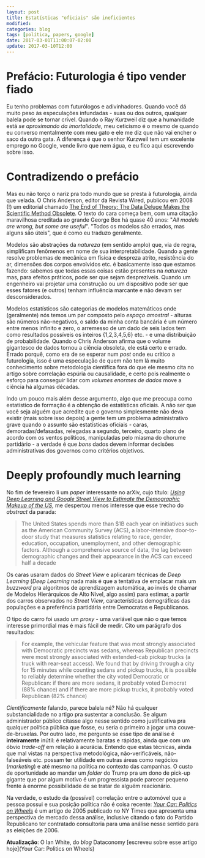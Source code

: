 ```yaml
---
layout: post
title: Estatísticas "oficiais" são ineficientes
modified:
categories: blog
tags: [política, papers, google]
date: 2017-03-01T11:00:07-02:00
update: 2017-03-10T12:00
---
```


# Prefácio: Futurologia é tipo vender fiado

Eu tenho problemas com futurólogos e adivinhadores. Quando você dá muito peso às especulações infundadas - suas ou dos outros, qualquer balela pode se tornar crível. Quando o Ray Kurzweil diz que a humanidade está _se aproximando da imortalidade_, meu ceticismo é o mesmo de quando eu converso mentalmente com meu gato e ele me diz que não vai encher o saco da outra gata. A diferença é que o senhor Kurzweil tem um excelente emprego no Google, vende livro que nem água, e eu fico aqui escrevendo sobre isso.

# Contradizendo o prefácio

Mas eu não torço o nariz pra todo mundo que se presta à futurologia, ainda que velada. O Chris Anderson, editor da Revista Wired, publicou em 2008 (!) um editorial chamado [The End of Theory: The Data Deluge Makes the Scientific Method Obsolete](https://www.wired.com/2008/06/pb-theory/). O texto do cara começa bem, com uma citação maravilhosa creditada ao grande George Box há quase 40 anos: "_All models are wrong, but some are useful_". "Todos os modelos são errados, mas alguns são úteis", que é como eu traduzo geralmente.

Modelos são abstrações da _natureza_ (em sentido amplo) que, via de regra, simplificam fenômenos em nome de sua interpretabilidade. Quando a gente resolve problemas de mecânica em física e despreza atrito, resistência do ar, dimensões dos corpos envolvidos etc. é basicamente isso que estamos fazendo: sabemos que todas essas coisas estão presentes na _natureza_ mas, para efeitos práticos, pode ser que sejam desprezíveis. Quando um engenheiro vai projetar uma construção ou um dispositivo pode ser que esses fatores (e outros) tenham influência marcante e não devam ser desconsiderados.

Modelos estatísticos são categorias de modelos matemáticos onde (geralmente) nós temos um par composto pelo _espaço amostral_ - alturas são números não-negativos, o saldo da minha conta bancária é um número entre menos infinito e zero, o arremesso de um dado de seis lados tem como resultados possíveis os inteiros {1,2,3,4,5,6} etc. - e uma distribuição de probabilidade. Quando o Chris Anderson afirma que o volume gigantesco de dados tornou a ciência obsoleta, ele está certo e errado. Errado porquê, como era de se esperar num _post_ onde eu critico a futurologia, isso é uma especulação de quem não tem lá muito conhecimento sobre metodologia científica fora do que ele mesmo cita no artigo sobre correlação espúria ou causalidade, e certo pois realmente o esforço para conseguir lidar com _volumes enormes de dados_ move a ciência há algumas décadas.

Indo um pouco mais além desse argumento, algo que me preocupa como estatístico de formação é a obtenção de estatísticas oficiais. A não ser que você seja alguém que acredite que o governo simplesmente não deva existir (mais sobre isso depois) a gente tem um problema administrativo grave quando o assunto são estatísticas oficiais - caras, demoradas/defasadas, relegadas a segundo, terceiro, quarto plano de acordo com os ventos políticos, manipuladas pelo miasma do chorume partidário - a verdade é que _bons_ dados devem informar decisões administrativas dos governos como critérios objetivos.

# Deeply profoundly much learning

No fim de fevereiro li um _paper_ interessante no arXiv, cujo título: [_Using Deep Learning and Google Street View to Estimate the Demographic Makeup of the US_](https://arxiv.org/abs/1702.06683), me despertou menos interesse que esse trecho do _abstract_ da parada:

>The United States spends more than $1B each year on initiatives such as the American Community Survey (ACS), a labor-intensive door-to-door study that measures statistics relating to race, gender, education, occupation, unemployment, and other demographic factors. Although a comprehensive source of data, the lag between demographic changes and their appearance in the ACS can exceed half a decade

Os caras usaram dados do _Street View_ e aplicaram técnicas de _Deep Learning_ (_Deep Learning_ nada mais é que a tentativa de emplacar mais um _buzzword_ pra algoritmos de aprendizagem automática, ao invés de chamar de Modelos Hierárquicos de Alto Nível, algo assim) para estimar, a partir dos carros observados no _Street View_, características demográficas das populações e a preferência partidária entre Democratas e Republicanos.

O tipo do carro foi usado um _proxy_ - uma variável que não o que temos interesse primordial mas é mais fácil de medir. Cito um parágrafo dos resultados:

> For example, the vehicular feature that was most strongly associated with Democratic precincts was sedans, whereas Republican precincts were most strongly associated with extended-cab pickup trucks (a truck with rear-seat access). We found that by driving through a city for 15 minutes while counting sedans and pickup trucks, it is possible to reliably determine whether the city voted Democratic or Republican: if there are more sedans, it probably voted Democrat (88% chance) and if there are more pickup trucks, it probably voted Republican (82% chance)

_Cientificamente_ falando, parece balela né? Não há qualquer substancialidade no artigo pra sustentar a conclusão. Se algum administrador público citasse algo nesse sentido como justificativa pra qualquer política pública que fosse, eu seria o primeiro a jogar uma couve-de-bruxelas. Por outro lado, me pergunto se esse tipo de análise é __inteiramente__ inútil: é relativamente baratas e rápidas, ainda que com um óbvio _trade-off_ em relação à acurácia. Entendo que estas técnicas, ainda que mal vistas na perspectiva metodológica, não-verificáveis, não-falseáveis etc. possam ter utilidade em outras áreas como negócios (_marketing_) e até mesmo na política no contexto das campanhas. O custo de oportunidade ao mandar um _folder_ do Trump pra um dono de pick-up gigante que por algum motivo é um progressista pode parecer pequeno frente à enorme possibilidade de se tratar de alguém reacionário.

Na verdade, o estudo da (possível) correlação entre o automóvel que a pessoa possui e sua posição política não é coisa recente: [_Your Car: Politics on Wheels_](http://www.nytimes.com/2005/04/01/automobiles/your-car-politics-on-wheels.html?_r=0) é um artigo de 2005 publicado no NY Times que apresenta uma perspectiva de mercado dessa análise, inclusive citando o fato do Partido Republicano ter contratado consultoria para uma análise nesse sentido para as eleições de 2006.

__Atualização__: O Ian White, do _blog_ Dataconomy [escreveu sobre esse artigo hoje](Your Car: Politics on Wheels) 
